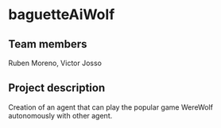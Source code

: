 # baguetteAiWolf

## Team members

Ruben Moreno, Victor Josso

## Project description

Creation of an agent that can play the popular game WereWolf autonomously with other agent.